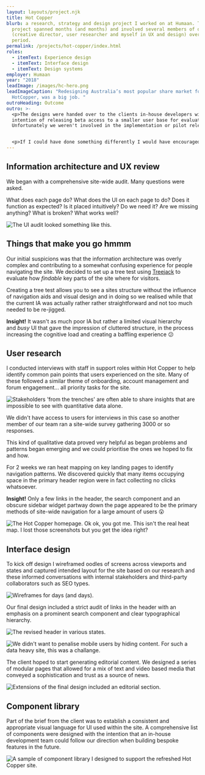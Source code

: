 ```yaml
---
layout: layouts/project.njk
title: Hot Copper
blurb: a research, strategy and design project I worked on at Humaan. The
  project spanned months (and months) and involved several members of our team
  (creative director, user researcher and myself in UX and design) over this
  period.
permalink: /projects/hot-copper/index.html
roles:
  - itemText: Experience design
  - itemText: Interface design
  - itemText: Design systems
employer: Humaan
year: "2018"
leadImage: /images/hc-hero.png
leadImageCaption: "Redesigning Australia’s most popular share market forum,
  HotCopper, was a big job. "
outroHeading: Outcome
outro: >-
  <p>The designs were handed over to the clients in-house developers with the
  intention of releasing beta access to a smaller user base for evaluation.
  Unfortunately we weren't involved in the implementation or pilot release.</p>


  <p>If I could have done something differently I would have encouraged a more user centered design approach to this work, including usability testing post launch. Sadly, this isn't always possible in an agency context.</p>
---
```

## Information architecture and UX review

We began with a comprehensive site-wide audit. Many questions were asked. 

What does each page do? What does the UI on each page to do? Does it function as expected? Is it placed intuitively? Do we need it? Are we missing anything? What is broken? What works well?

![](/images/audit.png "The UI audit looked something like this.")

## Things that make you go hmmm

Our initial suspicions was that the information architecture was overly complex and contributing to a somewhat confusing experience for people navigating the site. We decided to set up a tree test using [Treejack](https://www.optimalworkshop.com/treejack "Visit Treejack") to evaluate how *findable* key parts of the site where for visitors.

Creating a tree test allows you to see a sites structure without the influence of navigation aids and visual design and in doing so we realised while that the current IA was actually rather rather straightforward and not too much needed to be re-jigged.

**Insight!** It wasn't as much poor IA but rather a limited visual hierarchy and *busy* UI that gave the impression of cluttered structure, in the process increasing the cognitive load and creating a baffling experience 😕

## User research

I conducted interviews with staff in support roles within Hot Copper to help identify common pain points that users experienced on the site. Many of these followed a similar theme of onboarding, account management and forum engagement... all priority tasks for the site.

![](/images/beavis.gif "Stakeholders 'from the trenches' are often able to share insights that are impossible to see with quantitative data alone.")

We didn't have access to users for interviews in this case so another member of our team ran a site-wide survey gathering 3000 or so responses.

This kind of qualitative data proved very helpful as began problems and patterns began emerging and we could prioritise the ones we hoped to fix and how.

For 2 weeks we ran heat mapping on key landing pages to identify navigation patterns. We discovered quickly that many items occupying space in the primary header region were in fact collecting no clicks whatsoever.

**Insight!** Only a few links in the header, the search component and an obscure sidebar widget partway down the page appeared to be the primary methods of site-wide navigation for a large amount of users 😮

![](/images/hc-heatmap.gif "The Hot Copper homepage. Ok ok, you got me. This isn't the real heat map. I lost those screenshots but you get the idea right?")

## Interface design

To kick off design I wireframed oodles of screens across viewports and states and captured intended layout for the site based on our research and these informed conversations with internal stakeholders and third-party collaborators such as SEO types.

![](/images/wireframes.gif "Wireframes for days (and days).")

Our final design included a strict audit of links in the header with an emphasis on a prominent search component and clear typographical hierarchy.

![](/images/hc-header.jpg "The revised header in various states.")

![](/images/hc-mobile.jpg "We didn't want to penalise mobile users by hiding content. For such a data heavy site, this was a challange.")

The client hoped to start generating editorial content. We designed a series of modular pages that allowed for a mix of text and video based media that conveyed a sophistication and trust as a source of news.

![](/images/hc-editorial.jpg "Extensions of the final design included an editorial section.")

## Component library

Part of the brief from the client was to establish a consistent and appropriate visual language for UI used within the site. A comprehensive list of components were designed with the intention that an in-house development team could follow our direction when building bespoke features in the future.

![](/images/hc-ui.jpg "A sample of component library I designed to support the refreshed Hot Copper site.")